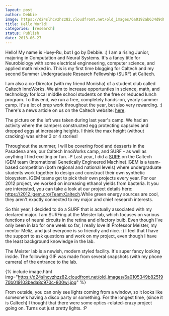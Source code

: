 ```yaml
---
layout: post
author: Debbie
image: https://d24slhcvzhzz82.cloudfront.net/old_images/6a0192ab634d9d970d0192ab8770fc970d-150wi.jpg
title: Hello World! 
categories: [research]
status: Publish
date: 2013-06-27
---
```


Hello! My name is Huey-Ru, but I go by Debbie. :) I am a rising Junior, majoring in Computation and Neural Systems. It's a fancy title for Neurobiology with some electrical enginneering, computer science, and applied math mixed in. This is my first time blogging for Caltech and my second Summer Undergraduate Research Fellowship (SURF) at Caltech.

I am also a co-Director (with my friend Monisha) of a student club called Caltech InnoWorks. We aim to increase opportunties in science, math, and technology for local middle school students on the free or reduced lunch program. To this end, we run a free, completely hands-on, yearly summer camp. It's a lot of prep work throughout the year, but also very rewarding. :) There's a news article on us on the Caltech website: <a href="https://www.caltech.edu/content/caltech-innoworks-shows-middle-school-students-fun-side-science-and-engineering" target="_blank" title="here">here</a>.

The picture on the left was taken during last year's camp. We had an activity where the campers constructed egg protecting capsules and dropped eggs at increasing heights. I think the max height (without cracking) was either 3 or 4 stories!

Throughout the summer, I will be covering food and desserts in the Pasadena area, our Caltech InnoWorks camp, and SURF - as well as anything I find exciting or fun. :P
Last year, I did a <a href="https://www.surf.caltech.edu/" target="_blank" title="SURF">SURF</a> on the Caltech iGEM team (International Genetically Engineered Machine).iGEM is a team-based competition (both regional and national levels) where
undergraduate students work together to design and construct their own
synthetic biosystem. iGEM teams get to pick their own projects every year. For our 2012 project, we worked on increasing ethanol yields from bacteria. It you are interested, you can take a look at our project details here: <a href="https://2012.igem.org/Team:Caltech" target="_blank" title="https://2012.igem.org/Team:Caltech">https://2012.igem.org/Team:Caltech</a>.While green energy sources are cool, they aren't exactly connected to my major and chief research interests.

So this year, I decided to do a SURF that is actually associated with my declared major. I am SURFing at the Meister lab, which focuses on various functions of neural circuits in the retina and olfactory bulb. Even though I've only been in lab for one week so far, I really love it! Professor Meister, my mentor Meliz, and just everyone is so friendly and nice. :) I feel that I have the support to ask questions and work on my project, even though I have the least background knowledge in the lab.

The Meister lab is a newish, modern styled facility. It's super fancy looking inside. The following GIF was made from several snapshots (with my phone camera) of the entrance to the lab.


{% include image.html img="https://d24slhcvzhzz82.cloudfront.net/old_images/6a0105349b8251970b019103beda8c970c-800wi.jpg" %}

From outside, you can only see lights coming from a window, so it looks like someone's having a disco party or something. For the longest time, (since it is Caltech) I thought that there were some optics-related-crazy project going on. Turns out just pretty lights. :P
